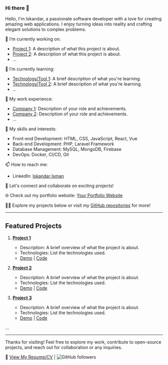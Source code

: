### Hi there 👋

Hello, I'm Iskandar, a passionate software developer with a love for creating amazing web applications. I enjoy turning ideas into reality and crafting elegant solutions to complex problems.

🔭 I’m currently working on:
- [Project 1](link): A description of what this project is about.
- [Project 2](link): A description of what this project is about.
- ...

🌱 I’m currently learning:
- [Technology/Tool 1](link): A brief description of what you're learning.
- [Technology/Tool 2](link): A brief description of what you're learning.
- ...

💼 My work experience:
- [Company 1](link): Description of your role and achievements.
- [Company 2](link): Description of your role and achievements.
- ...

🚀 My skills and interests:
- Front-end Development: HTML, CSS, JavaScript, React, Vue
- Back-end Development: PHP, Laravel Framework
- Database Management: MySQL, MongoDB, Firebase
- DevOps: Docker, CI/CD, Git

📫 How to reach me:
- LinkedIn: [Iskandar Isman](https://www.linkedin.com/in/iskandar-isman/)

💬 Let's connect and collaborate on exciting projects!

🌐 Check out my portfolio website: [Your Portfolio Website](link)

👨‍💻 Explore my projects below or visit my [GitHub repositories](https://github.com/iskandar93) for more!

---

## Featured Projects

1. **[Project 1](link)**
   - Description: A brief overview of what the project is about.
   - Technologies: List the technologies used.
   - [Demo](link) | [Code](link)

2. **[Project 2](link)**
   - Description: A brief overview of what the project is about.
   - Technologies: List the technologies used.
   - [Demo](link) | [Code](link)

3. **[Project 3](link)**
   - Description: A brief overview of what the project is about.
   - Technologies: List the technologies used.
   - [Demo](link) | [Code](link)

...

---

Thanks for visiting! Feel free to explore my work, contribute to open-source projects, and reach out for collaboration or any inquiries.

📄 [View My Resume/CV](link) | ![GitHub followers](https://img.shields.io/github/followers/iskandar93?style=social)



<!--
**iskandar93/iskandar93** is a ✨ _special_ ✨ repository because its `README.md` (this file) appears on your GitHub profile.

Here are some ideas to get you started:

- 🔭 I’m currently working on ...
- 🌱 I’m currently learning ...
- 👯 I’m looking to collaborate on ...
- 🤔 I’m looking for help with ...
- 💬 Ask me about ...
- 📫 How to reach me: ...
- 😄 Pronouns: ...
- ⚡ Fun fact: ...
-->
